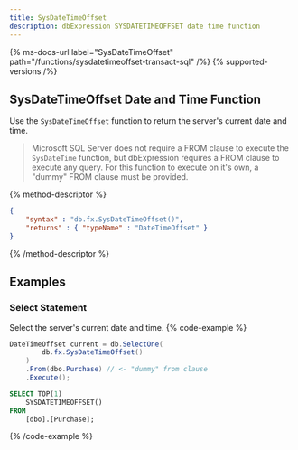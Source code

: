```yaml
---
title: SysDateTimeOffset
description: dbExpression SYSDATETIMEOFFSET date time function
---
```


{% ms-docs-url label="SysDateTimeOffset" path="/functions/sysdatetimeoffset-transact-sql" /%}
{% supported-versions /%}

## SysDateTimeOffset Date and Time Function

Use the `SysDateTimeOffset` function to return the server's current date and time.

> Microsoft SQL Server does not require a FROM clause
to execute the `SysDateTime` function, but dbExpression requires a FROM clause to execute
any query.  For this function to execute on it's own, a "dummy" FROM clause must be provided.

{% method-descriptor %}
```json
{
    "syntax" : "db.fx.SysDateTimeOffset()",
    "returns" : { "typeName" : "DateTimeOffset" }
}
```
{% /method-descriptor %}

## Examples
### Select Statement
Select the server's current date and time.
{% code-example %}
```csharp
DateTimeOffset current = db.SelectOne(
        db.fx.SysDateTimeOffset()
    )
    .From(dbo.Purchase) // <- "dummy" from clause
    .Execute();
```
```sql
SELECT TOP(1)
	SYSDATETIMEOFFSET()
FROM
	[dbo].[Purchase];
```
{% /code-example %}